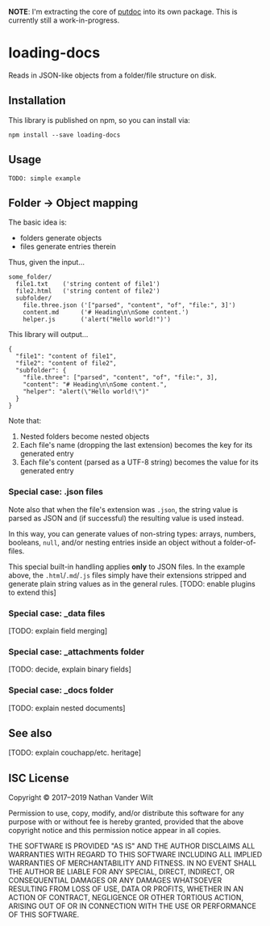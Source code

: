 **NOTE**: I'm extracting the core of [putdoc](https://github.com/natevw/putdoc) into its own package. This is currently still a work-in-progress.

# loading-docs

Reads in JSON-like objects from a folder/file structure on disk.

## Installation

This library is published on npm, so you can install via:

```
npm install --save loading-docs
```

## Usage

```
TODO: simple example
```

## Folder → Object mapping

The basic idea is:

* folders generate objects
* files generate entries therein


Thus, given the input…

```
some_folder/
  file1.txt    ('string content of file1')
  file2.html   ('string content of file2')
  subfolder/
    file.three.json ('["parsed", "content", "of", "file:", 3]')
    content.md      ('# Heading\n\nSome content.')
    helper.js       ('alert("Hello world!")')
```

This library will output…

```
{
  "file1": "content of file1",
  "file2": "content of file2",
  "subfolder": {
    "file.three": ["parsed", "content", "of", "file:", 3],
    "content": "# Heading\n\nSome content.",
    "helper": "alert(\"Hello world!\")"
  }
}
```

Note that:

1. Nested folders become nested objects
2. Each file's name (dropping the last extension) becomes the key for its generated entry
3. Each file's content (parsed as a UTF-8 string) becomes the value for its generated entry

### Special case: .json files

Note also that when the file's extension was `.json`, the string value is parsed as JSON and (if successful) the resulting value is used instead.

In this way, you can generate values of non-string types: arrays, numbers, booleans, `null`, and/or nesting entries inside an object without a folder-of-files.

This special built-in handling applies **only** to JSON files. In the example above, the `.html`/`.md`/`.js` files simply have their extensions stripped and generate plain string values as in the general rules. [TODO: enable plugins to extend this]

### Special case: _data files

[TODO: explain field merging]

### Special case: _attachments folder

[TODO: decide, explain binary fields]


### Special case: _docs folder

[TODO: explain nested documents]


## See also

[TODO: explain couchapp/etc. heritage]


## ISC License

Copyright © 2017–2019 Nathan Vander Wilt

Permission to use, copy, modify, and/or distribute this software for any purpose with or without fee is hereby granted, provided that the above copyright notice and this permission notice appear in all copies.

THE SOFTWARE IS PROVIDED "AS IS" AND THE AUTHOR DISCLAIMS ALL WARRANTIES WITH REGARD TO THIS SOFTWARE INCLUDING ALL IMPLIED WARRANTIES OF MERCHANTABILITY AND FITNESS. IN NO EVENT SHALL THE AUTHOR BE LIABLE FOR ANY SPECIAL, DIRECT, INDIRECT, OR CONSEQUENTIAL DAMAGES OR ANY DAMAGES WHATSOEVER RESULTING FROM LOSS OF USE, DATA OR PROFITS, WHETHER IN AN ACTION OF CONTRACT, NEGLIGENCE OR OTHER TORTIOUS ACTION, ARISING OUT OF OR IN CONNECTION WITH THE USE OR PERFORMANCE OF THIS SOFTWARE.
